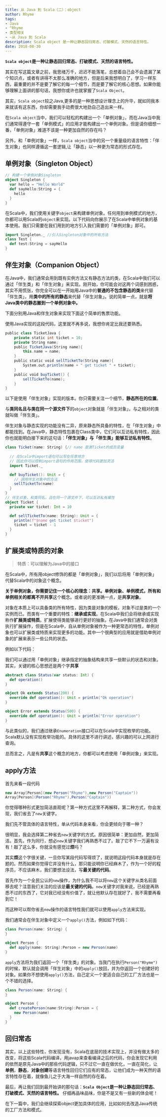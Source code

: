 ```yaml
---
title: 从 Java 到 Scala（二）：object
author: Rhyme
tags:
- Java
- ^Rhyme
- 类型相关
- ~从 Java 到 Scala
description: Scala object 是一种让静态回归常态、打破模式、天然的语言特性。
date: 2018-08-30
---
```


**`Scala object`是一种让静态回归常态、打破模式、天然的语言特性。**

其实在写这篇文章之前，我思绪万千，迟迟不能落笔，总想着自己会不会遗漏了某个知识点，或者有讲得不太那么准确的地方，但是后来我想明白了，学习一样东西，最重要的并不是要了解它的每一个细节，而是要了解它的核心思想。如果你能够理解上面讲的那句话，我想你或许也就掌握了`Scala Object`。

其实，`Scala object`较之Java,更多的是一种思想设计理念上的升华，就如同我本来就该有这东西，你却需要我手动费很大地劲自己造出来一样。

在`Scala object`当中，我们可以轻松的构建出一个「单例对象」，而在Java当中我们通常得遵守一套「单例模式」的应用才能构建出一个单例对象。但是请你细想一番，「单例对象」难道不该是一种更加自然的存在吗？

另外，和「单例对象」一样，`Scala object`当中的另一个重量级的语言特性：「伴生对象」也同样遵循这一套逻辑,让「静态」以一种更为常态的形式存在。

## 单例对象（Singleton Object）

```scala
// 构建一个单例对象Singleton
object Singleton {
  var hello = "Hello World"
  def sayHello:String = {
    hello
  }
}
```

在Scala中，我们使用关键字`object`来构建单例对象。任何用到单例模式的地方，你都可以用Scala的`object`来实现。以下代码向你展示了在Scala中单例对象的基本使用。我们只需要在我们用到的地方引入我们需要的「单例对象」即可。

```scala
import Singleton._ //引入Singleton对象中的所有方法
class Test {
  def test:String = sayHello
}
```

## 伴生对象（Companion Object）

在Java中，我们通常会用到既有实例方法又有静态方法的类，在Scala中我们可以通过「伴生类」和「伴生对象」来实现。刚开始，你可能会对这两个词感到困惑，其实不用慌张，你完全可以在一开始用Java中的**普通的不包含静态的类**来代替「伴生类」，用**类中的所有的静态**来代替「伴生对象」。说的简单一点，就是**将Java类中的静态搬到一个单例对象中。**

下面分别用Java和伴生对象来实现下面这个简单的售票功能。

使用Java实现的这段代码，这里就不再多说，我想你肯定比我还要熟悉。

```scala
public class TicketJava {
    private static int ticket = 10;
    private String name;
    public TicketJava(String name){
        this.name = name;
    }
    public static void sellTicketTo(String name){
        System.out.println(name + " get ticket " + ticket);
    }
    public void buyTicket() {
        sellTicketTo(name);
    }
}

```

以下是使用「伴生对象」实现的版本。你只需要关注一个细节，**静态所在的位置**。

与**类同名且与类在同一个源文件下**的`object`对象就是「伴生对象」，与之相对的类就叫做「伴生类」。

伴生对象与静态实现的功能没有二异，原来静态所具备的特性，在「伴生对象」中都能找到。在Java中，静态特性包裹在Class类中，它们可以互访私有特性，因此你也就能明白接下来的这句话：**「伴生对象」与「伴生类」能够互访私有特性**。

```scala
class Ticket(name: String) {// name 是类Ticket的成员变量
    
  // 在Scala中import语句可以写在任意地方
  // 因此你可以控制import语句的作用范围，使得代码更加灵活
  import Ticket._

  def buyTicket(): Unit = {
    // 调用伴生对象中的方法
    sellTicketTo(name)
  }
}
// 伴生对象，和类同名，且在同一个源文件下，可以互访私有属性
object Ticket {
  private var ticket: Int = 10

  def sellTicketTo(name: String): Unit = {
    println(f"$name get ticket $ticket")
    ticket = ticket - 1
  }
}
```

## 扩展类或特质的对象

> 特质：可以理解为Java中的接口

在Scala中，所有用object修饰的都是「单例对象」，我们以后将用「单例对象」代替Scala中的对象这个概念。

**关于单例对象，你需要记住一个核心的理念：共享。**单例对象、单例模式，所有和单例相关的都离不开**共享**这个概念。或者说的更准确一点，是**共享对象**。

对象在本质上可以具备类的所有特性，因为类是对象的模板，对象不过是类的一个实例而已。而类有一个重要的特性：**继承或实现**。在Scala中我们会将继承或实现称作**扩展类或特质**。扩展使得类能够进行更好的抽象。在Java中我们通常会对类执行扩展操作，但是在Scala中，自从单例对象被作为一种更常态的特性，单例对象也可以扩展类或特质来实现更多的功能。其中一个很典型的应用就是借助单例对象的扩展来表示一些公共的状态。

例如以下代码：

我们可以通过用「单例对象」继承指定的抽象结构来共享一些默认的状态和对象。其实，关键的核心思想还是两个字**共享**

```scala
abstract class Status(var status: Int) {
  def operation()
}

object Ok extends Status(200) {
  override def operation(): Unit = println("Ok operation")
}

object Error extends Status(500) {
  override def operation(): Unit = println("Error operation")
}

```

与此类似的，我们通过继承`Enumeration`接口可以在Scala中实现枚举的功能。Scala默认没有实现枚举功能的。具体的这里不进行讲述，感兴趣的可以上网进行查询。

总而言之，凡是有**共享**这个概念的地方，你都可以考虑使用「单例对象」来实现。

## apply方法

首先来看一段代码

```scala
new Array[Person](new Person("Rhyme"),new Person("Captain"))
Array[Person](Person("Rhyme"),Person("Captain"))
```

你觉得哪种形式更加简洁直观呢？第一种方式这里不再解释，第二种方式，你会发现，我们省去了`new`关键字。

我们先不管具体的语言特性，单从代码本身来看，你会更倾向于哪一种？

很明显，我会选择第二种省去`new`关键字的方式。原因很简单：更加自然，更加简洁。首先，作为同行，想必`new`关键字我们再熟悉不过了。敲了它不下一万遍有没有！敲了这么多，你就没有感觉过**烦**吗？

其实**烦**这个字很关键，一旦你写某段代码写得烦了，就说明这段代码本身就是存在题的。然而如果你觉得它并没有什么，那只能说明你已经麻木了，作为一个好的程序员，不应该麻木，我们要想法设法，写**最关键的代码**。

首先作为一个全民公认的`new`操作，为什么我不可以将`new`这个关键字从类名前面移去呢？注意我们关注的应该是**最关键的代码**。`new`关键字对我来说，已经是再熟悉不过的东西了，它对我已经没有价值了，就让他默认存在就好了，我不需要再看到它！

而这种可以帮你省去`new`操作的语言特性我们就可以使用`apply`方法来实现。

我们通常会在伴生对象中定义一个`apply()`方法，例如如下代码：

```scala
class Person(name: String) {
}

object Person {
  def apply(name: String):Person = new Person(name)
}
```

`apply`方法将为我们返回一个「伴生类」的对象。当我门在执行`Person("Rhyme")`的时候，默认就会调用「伴生对象」中的`apply()`放回，并为你返回一个创建好的对象。如果你不想使用`apply()`方法，自己定义一个更适合自己的工厂方法也是一个不错的选择。

```scala
class Person(name: String) {
}

object Person {
  def createPerson(name:String):Person = {
    new Person(name)
  }
}
```

## 回归常态

其实，以上这些特性，你发现没有，Scala在底层的技术实现上，并没有做太多的改变，将这些Scala代码编译，用javap来查看编译之后的代码，你会发现它利用的依然是原先Java中的那些代码逻辑，只不过它一直在做优化，一直在简化，让**单例**，**静态**，**对象创建**等语言特性回归它们应有的常态，让他们成为一种天然的语言特性存在着，就像鱼儿之于大海一样自然的存在着。

最后，再让我们回到最开始讲的那句话：**`Scala Object`是一种让静态回归常态、打破模式、天然的语言特性。** 仔细再品味品味，你是不是又有一些新的体会呢！

在下一篇中，我们会继续探索object更加具体的应用，比如如何去改造Java传统的工厂方法和模式。